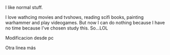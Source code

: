 I like normal stuff.

I love wathcing movies and tvshows, reading scifi books, painting warhammer and play videogames. But now I can do nothing because I have no time because I've chosen study this. So...LOL

Modificacion desde pc

Otra linea más
